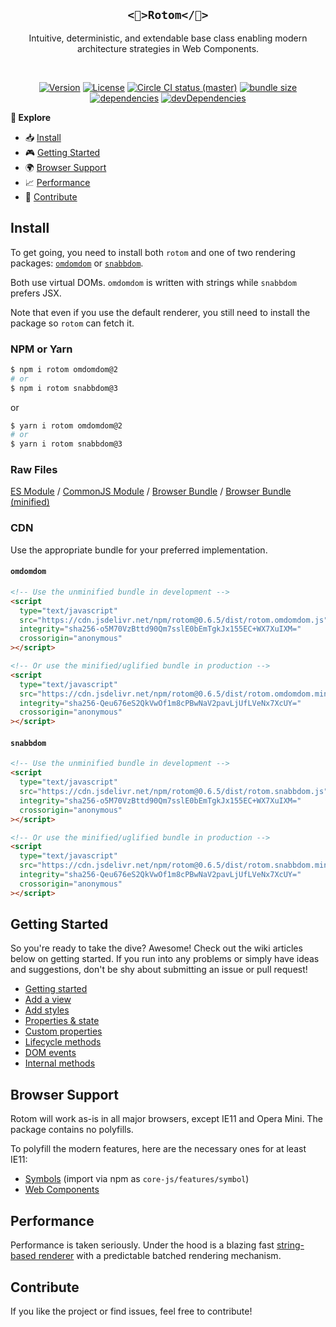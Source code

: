 <h2 align="center"><code><🔼>Rotom<&#47;🔼></code></h2>
<p align="center">Intuitive, deterministic, and extendable base class enabling modern architecture strategies in Web Components.</p>
<br>
<p align="center">
  <a href="https://www.npmjs.com/package/rotom"><img src="https://img.shields.io/npm/v/rotom.svg?sanitize=true&style=flat-square" alt="Version"></a>
  <a href="https://www.npmjs.com/package/rotom"><img src="https://img.shields.io/npm/l/rotom.svg?sanitize=true&style=flat-square" alt="License"></a>
  <a href="https://www.npmjs.com/package/rotom"><img src="https://badgen.net/circleci/github/geotrev/rotom/master?style=flat-square" alt="Circle CI status (master)" /></a>
  <a href="https://www.npmjs.com/package/rotom"><img src="https://badgen.net/bundlephobia/minzip/rotom?style=flat-square" alt="bundle size" /></a>
  <a href="https://www.npmjs.com/package/rotom"><img src="https://badgen.net/david/dep/geotrev/rotom?style=flat-square" alt="dependencies" /></a>
  <a href="https://www.npmjs.com/package/rotom"><img src="https://badgen.net/david/dev/geotrev/rotom?style=flat-square" alt="devDependencies" /></a>
</p>

**🧾 Explore**

- 📥 [Install](#install)
- 🎮 [Getting Started](#getting-started)
- 🌍 [Browser Support](#browser-support)
- 📈 [Performance](#performance)
- 🤝 [Contribute](#contribute)

## Install

To get going, you need to install both `rotom` and one of two rendering packages: [`omdomdom`](https://www.github.com/geotrev/omdomdom) or [`snabbdom`](https://www.github.com/snabbdom/snabbdom).

Both use virtual DOMs. `omdomdom` is written with strings while `snabbdom` prefers JSX.

Note that even if you use the default renderer, you still need to install the package so `rotom` can fetch it.

### NPM or Yarn

```sh
$ npm i rotom omdomdom@2
# or
$ npm i rotom snabbdom@3
```

or

```sh
$ yarn i rotom omdomdom@2
# or
$ yarn i rotom snabbdom@3
```

### Raw Files

[ES Module](https://cdn.jsdelivr.net/npm/rotom/lib/rotom.esm.js) / [CommonJS Module](https://cdn.jsdelivr.net/npm/rotom/lib/rotom.cjs.js) / [Browser Bundle](https://cdn.jsdelivr.net/npm/rotom/dist/rotom.js) / [Browser Bundle (minified)](https://cdn.jsdelivr.net/npm/rotom/dist/rotom.min.js)

### CDN

Use the appropriate bundle for your preferred implementation.

#### `omdomdom`

```html
<!-- Use the unminified bundle in development -->
<script
  type="text/javascript"
  src="https://cdn.jsdelivr.net/npm/rotom@0.6.5/dist/rotom.omdomdom.js"
  integrity="sha256-o5M70VzBttd90Qm7sslE0bEmTgkJx155EC+WX7XuIXM="
  crossorigin="anonymous"
></script>

<!-- Or use the minified/uglified bundle in production -->
<script
  type="text/javascript"
  src="https://cdn.jsdelivr.net/npm/rotom@0.6.5/dist/rotom.omdomdom.min.js"
  integrity="sha256-Qeu676eS2QkVwOf1m8cPBwNaV2pavLjUfLVeNx7XcUY="
  crossorigin="anonymous"
></script>
```

#### `snabbdom`

```html
<!-- Use the unminified bundle in development -->
<script
  type="text/javascript"
  src="https://cdn.jsdelivr.net/npm/rotom@0.6.5/dist/rotom.snabbdom.js"
  integrity="sha256-o5M70VzBttd90Qm7sslE0bEmTgkJx155EC+WX7XuIXM="
  crossorigin="anonymous"
></script>

<!-- Or use the minified/uglified bundle in production -->
<script
  type="text/javascript"
  src="https://cdn.jsdelivr.net/npm/rotom@0.6.5/dist/rotom.snabbdom.min.js"
  integrity="sha256-Qeu676eS2QkVwOf1m8cPBwNaV2pavLjUfLVeNx7XcUY="
  crossorigin="anonymous"
></script>
```

## Getting Started

So you're ready to take the dive? Awesome! Check out the wiki articles below on getting started. If you run into any problems or simply have ideas and suggestions, don't be shy about submitting an issue or pull request!

- [Getting started](https://github.com/geotrev/rotom/wiki/)
- [Add a view](https://github.com/geotrev/rotom/wiki/Add-a-view)
- [Add styles](https://github.com/geotrev/rotom/wiki/Add-styles)
- [Properties & state](https://github.com/geotrev/rotom/wiki/Properties-&-state)
- [Custom properties](https://github.com/geotrev/rotom/wiki/Custom-properties)
- [Lifecycle methods](https://github.com/geotrev/rotom/wiki/Lifecycle-methods)
- [DOM events](https://github.com/geotrev/rotom/wiki/DOM-events)
- [Internal methods](https://github.com/geotrev/rotom/wiki/Internal-methods)

## Browser Support

Rotom will work as-is in all major browsers, except IE11 and Opera Mini. The package contains no polyfills.

To polyfill the modern features, here are the necessary ones for at least IE11:

- [Symbols](https://github.com/zloirock/core-js) (import via npm as `core-js/features/symbol`)
- [Web Components](https://github.com/webcomponents/polyfills/tree/master/packages/webcomponentsjs)

## Performance

Performance is taken seriously. Under the hood is a blazing fast [string-based renderer](https://github.com/geotrev/omdomdom) with a predictable batched rendering mechanism.

## Contribute

If you like the project or find issues, feel free to contribute!
